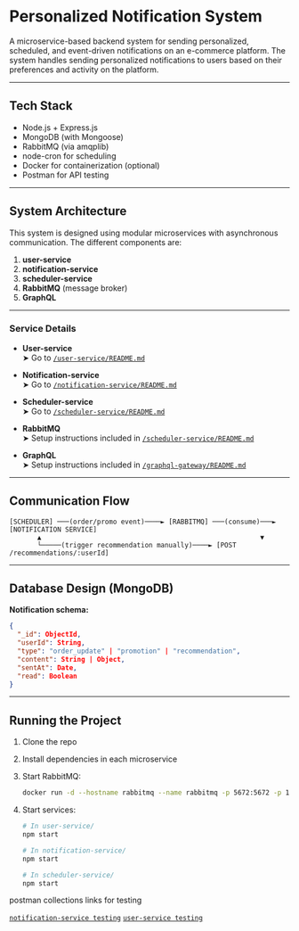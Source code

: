 # Personalized Notification System

A microservice-based backend system for sending personalized, scheduled, and event-driven notifications on an e-commerce platform. The system handles sending personalized notifications to users based on their preferences and activity on the platform.

---

## Tech Stack

- Node.js + Express.js  
- MongoDB (with Mongoose)  
- RabbitMQ (via amqplib)  
- node-cron for scheduling  
- Docker for containerization (optional)  
- Postman for API testing  

---

## System Architecture

This system is designed using modular microservices with asynchronous communication. The different components are:

1. **user-service**  
2. **notification-service**  
3. **scheduler-service**  
4. **RabbitMQ** (message broker)
5. **GraphQL**

---

### Service Details

- **User-service**  
  ➤ Go to [`/user-service/README.md`](user-service/README.md)

- **Notification-service**  
  ➤ Go to [`/notification-service/README.md`](notification-service/README.md)

- **Scheduler-service**  
  ➤ Go to [`/scheduler-service/README.md`](scheduler-service/README.md)

- **RabbitMQ**  
  ➤ Setup instructions included in [`/scheduler-service/README.md`](scheduler-service/README.md)

- **GraphQL**  
  ➤ Setup instructions included in [`/graphql-gateway/README.md`](graphql-gateway/README.md)


---

## Communication Flow

```
[SCHEDULER] ───(order/promo event)────► [RABBITMQ] ───(consume)───► [NOTIFICATION SERVICE]
       ▲                                                       ▼
       └─────(trigger recommendation manually)────► [POST /recommendations/:userId]
```

---

## Database Design (MongoDB)

**Notification schema:**

```json
{
  "_id": ObjectId,
  "userId": String,
  "type": "order_update" | "promotion" | "recommendation",
  "content": String | Object,
  "sentAt": Date,
  "read": Boolean
}
```

---

## Running the Project

1. Clone the repo  
2. Install dependencies in each microservice  
3. Start RabbitMQ:  
   ```bash
   docker run -d --hostname rabbitmq --name rabbitmq -p 5672:5672 -p 15672:15672 rabbitmq:3-management
   ```

4. Start services:

   ```bash
   # In user-service/
   npm start

   # In notification-service/
   npm start

   # In scheduler-service/
   npm start
   ```

postman collections links for testing

[`notification-service testing`](https://www.postman.com/spacecraft-astronomer-82181428/personalized-notification-system/collection/e2775lr/notification-service-testing?action=share&creator=43754730)
[`user-service testing`](https://www.postman.com/spacecraft-astronomer-82181428/personalized-notification-system/collection/rcoeglc/user-service-testing?action=share&creator=43754730)

